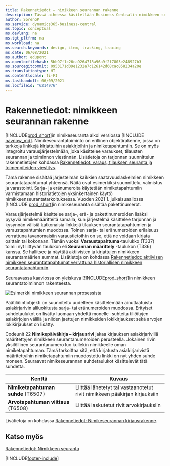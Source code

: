 ```yaml
---
title: Rakennetiedot – nimikkeen seurannan rakenne
description: Tässä aiheessa käsitellään Business Centralin nimikkeen seurannan taustalla olevaa rakennetta, kun se kehittyy tuoteversioiden kautta.
author: SorenGP
ms.service: dynamics365-business-central
ms.topic: conceptual
ms.devlang: na
ms.tgt_pltfrm: na
ms.workload: na
ms.search.keywords: design, item, tracking, tracing
ms.date: 06/08/2021
ms.author: edupont
ms.openlocfilehash: 5bb97f1c26ca9264718a96a9f2f7803e248927b3
ms.sourcegitcommit: 0953171d39e1232a7c126142d68cac858234a20e
ms.translationtype: HT
ms.contentlocale: fi-FI
ms.lasthandoff: 06/09/2021
ms.locfileid: "6214976"
---
```

# <a name="design-details-item-tracking-design"></a>Rakennetiedot: nimikkeen seurannan rakenne

[!INCLUDE[prod_short](includes/prod_short.md)]in nimikeseuranta alkoi versiossa [!INCLUDE [navnow_md](includes/navnow_md.md)]. Nimikeseurantatoiminto on erillinen objektirakenne, jossa on tarkkoja linkkejä kirjattuihin asiakirjoihin ja nimiketapahtumiin. Se on myös integroitu varausjärjestelmään, joka käsittelee varaukset, tilausten seurannan ja toiminnon viestinnän. Lisätietoja on tarjonnan suunnittelun rakennetietojen kohdassa [Rakennetiedot: varaus, tilauksen seuranta ja toimenpiteiden viestitys](design-details-reservation-order-tracking-and-action-messaging.md).  

Tämä rakenne sisältää järjestelmän kaikkien saatavuuslaskelmien nimikkeen seurantatapahtumat yhteensä. Näitä ovat esimerkiksi suunnittelu, valmistus ja varastointi. Sarja- ja eränumeroita käytetään nimiketapahtumiin varmistamaan historiatietojen yksinkertainen käyttö nimikkeenseurantatarkoituksessa. Vuoden 2021 1. julkaisuaallossa [!INCLUDE [prod_short](includes/prod_short.md)]in nimikeseuranta sisältää pakettinumerot.  

Varausjärjestelmä käsittelee sarja-, erä- ja pakettinumeroiden lisäksi pysyviä nimikemääritteitä samalla, kun järjestelmä käsittelee tarjonnan ja kysynnän välisiä katkonaisia linkkejä tilauksen seurantatapahtumien ja varaustapahtumien muodossa. Toinen sarja- tai eränumeroiden erilaisuus verrattuna tavanomaisiin varaustietoihin on se, että ne voidaan kirjata osittain tai kokonaan. Tämän vuoksi **Varaustapahtuma**-taulukko (T337) toimii nyt liittyvän taulukon eli **Seurannan määrittely** -taulukon (T336) kanssa. Se hallitsee ja näyttää aktiivisten ja kirjattujen nimikkeen seurantamäärien summat. Lisätietoja on kohdassa [Rakennetiedot: aktiivisen nimikkeen seurantatapahtumat verrattuna historiallisen nimikkeen seurantatapahtumiin](design-details-active-versus-historic-item-tracking-entries.md).  

Seuraavassa kaaviossa on yleiskuva [!INCLUDE[prod_short](includes/prod_short.md)]in nimikkeen seurantatoiminnon rakenteesta.  

![Esimerkki nimikkeen seurannan prosessista](media/design_details_item_tracking_design.png "Esimerkki nimikkeen seurannan prosessista")  

Päätiliöintiobjekti on suunniteltu uudelleen käsittelemään ainutlaatuista asiakirjarivin aliluokitusta sarja- tai eränumeroiden muodossa. Erityiset suhdetaulukot on lisätty luomaan yhdeltä monelle -suhteita tiliöityjen asiakirjojen välillä ja niiden jaettujen nimikkeiden lokikirjaukset sekä arvojen lokikirjaukset on lisätty.  

Codeunit 22 **Nimikepäiväkirja – kirjausrivi** jakaa kirjauksen asiakirjarivillä määritettyjen nimikkeen seurantanumeroiden perusteella. Jokainen rivin yksilöllinen seurantanumero luo kullekin nimikkeelle oman nimiketapahtuman. Tämä tarkoittaa sitä, että kirjatusta asiakirjarivistä määritettyihin nimiketapahtumiin muodostettu linkki on nyt yhden suhde moneen. Seuraavat nimikeseurannan suhdetaulukot käsittelevät tätä suhdetta.  

|Kenttä|Kuvaus|  
|---------------|---------------------------------------|  
|**Nimiketapahtuman suhde** (T6507)|Liittää lähetetyt tai vastaanotetut rivit nimikkeen pääkirjan kirjauksiin|  
|**Arvotapahtuman viittaus** (T6508)|Liittää laskutetut rivit arvokirjauksiin|  

Lisätietoja on kohdassa [Rakennetiedot: Nimikeseurannan kirjausrakenne](design-details-item-tracking-posting-structure.md).  

## <a name="see-also"></a>Katso myös

[Rakennetiedot: Nimikkeen seuranta](design-details-item-tracking.md)

[!INCLUDE[footer-include](includes/footer-banner.md)]  
